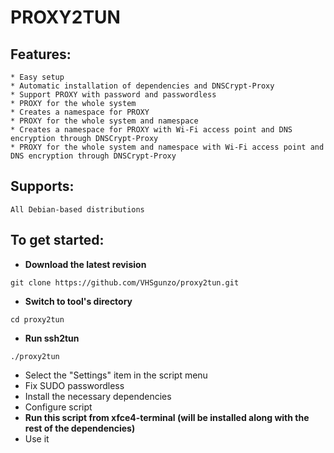 # PROXY2TUN

## Features:
```
* Easy setup
* Automatic installation of dependencies and DNSCrypt-Proxy
* Support PROXY with password and passwordless
* PROXY for the whole system
* Creates a namespace for PROXY
* PROXY for the whole system and namespace
* Creates a namespace for PROXY with Wi-Fi access point and DNS encryption through DNSCrypt-Proxy
* PROXY for the whole system and namespace with Wi-Fi access point and DNS encryption through DNSCrypt-Proxy
```
## Supports:
```
All Debian-based distributions
```
## To get started:
* **Download the latest revision**
```
git clone https://github.com/VHSgunzo/proxy2tun.git
```
* **Switch to tool's directory**
```
cd proxy2tun
```
* **Run ssh2tun**
```
./proxy2tun
```
* Select the "Settings" item in the script menu
* Fix SUDO passwordless
* Install the necessary dependencies
* Configure script
* **Run this script from xfce4-terminal (will be installed along with the rest of the dependencies)**
* Use it
